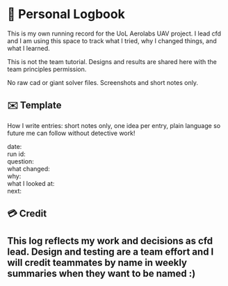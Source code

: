 # 📓 Personal Logbook
This is my own running record for the UoL Aerolabs UAV project. I lead cfd and I am using this space to track what I tried, why I changed things, and what I learned.  

This is not the team tutorial. Designs and results are shared here with the team principles permission.   

No raw cad or giant solver files. Screenshots and short notes only.

## ✉️ Template
How I write entries: short notes only, one idea per entry, plain language so future me can follow without detective work! 

date:  
run id:  
question:  
what changed:  
why:  
what I looked at:   
next:  

## 💳 Credit 
This log reflects my work and decisions as cfd lead. Design and testing are a team effort and I will credit teammates by name in weekly summaries when they want to be named :)
--- 

